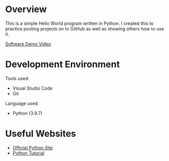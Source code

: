 # Overview

This is a simple Hello World program written in Python. I created this to practice posting projects on to GitHub as well as showing others how to use it. 

[Software Demo Video](https://youtu.be/iop6s0hf3W4)

# Development Environment

Tools used: 
* Visual Studio Code
* Git

Language used: 
* Python (3.9.7)

# Useful Websites

* [Official Python Site](https://www.python.org/)
* [Python Tutorial](https://www.w3schools.com/python/)